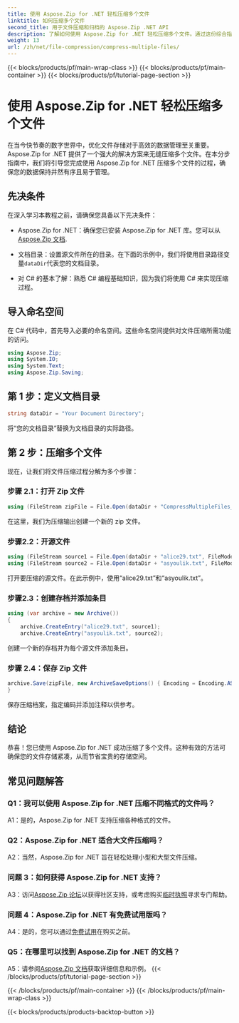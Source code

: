 ```yaml
---
title: 使用 Aspose.Zip for .NET 轻松压缩多个文件
linktitle: 如何压缩多个文件
second_title: 用于文件压缩和归档的 Aspose.Zip .NET API
description: 了解如何使用 Aspose.Zip for .NET 轻松压缩多个文件。通过这份综合指南优化存储并增强文件管理。
weight: 13
url: /zh/net/file-compression/compress-multiple-files/
---
```


{{< blocks/products/pf/main-wrap-class >}}
{{< blocks/products/pf/main-container >}}
{{< blocks/products/pf/tutorial-page-section >}}

# 使用 Aspose.Zip for .NET 轻松压缩多个文件

在当今快节奏的数字世界中，优化文件存储对于高效的数据管理至关重要。 Aspose.Zip for .NET 提供了一个强大的解决方案来无缝压缩多个文件。在本分步指南中，我们将引导您完成使用 Aspose.Zip for .NET 压缩多个文件的过程，确保您的数据保持井然有序且易于管理。

## 先决条件

在深入学习本教程之前，请确保您具备以下先决条件：

-  Aspose.Zip for .NET：确保您已安装 Aspose.Zip for .NET 库。您可以从[Aspose.Zip 文档](https://reference.aspose.com/zip/net/).

- 文档目录：设置源文件所在的目录。在下面的示例中，我们将使用目录路径变量`dataDir`代表您的文档目录。

- 对 C# 的基本了解：熟悉 C# 编程基础知识，因为我们将使用 C# 来实现压缩过程。

## 导入命名空间

在 C# 代码中，首先导入必要的命名空间。这些命名空间提供对文件压缩所需功能的访问。

```csharp
using Aspose.Zip;
using System.IO;
using System.Text;
using Aspose.Zip.Saving;
```

## 第 1 步：定义文档目录

```csharp
string dataDir = "Your Document Directory";
```

将“您的文档目录”替换为文档目录的实际路径。

## 第 2 步：压缩多个文件

现在，让我们将文件压缩过程分解为多个步骤：

### 步骤 2.1：打开 Zip 文件

```csharp
using (FileStream zipFile = File.Open(dataDir + "CompressMultipleFiles_out.zip", FileMode.Create))
```

在这里，我们为压缩输出创建一个新的 zip 文件。

### 步骤2.2：开源文件

```csharp
using (FileStream source1 = File.Open(dataDir + "alice29.txt", FileMode.Open, FileAccess.Read))
using (FileStream source2 = File.Open(dataDir + "asyoulik.txt", FileMode.Open, FileAccess.Read))
```

打开要压缩的源文件。在此示例中，使用“alice29.txt”和“asyoulik.txt”。

### 步骤2.3：创建存档并添加条目

```csharp
using (var archive = new Archive())
{
    archive.CreateEntry("alice29.txt", source1);
    archive.CreateEntry("asyoulik.txt", source2);
```

创建一个新的存档并为每个源文件添加条目。

### 步骤 2.4：保存 Zip 文件

```csharp
archive.Save(zipFile, new ArchiveSaveOptions() { Encoding = Encoding.ASCII, ArchiveComment = "There are two poems from Canterbury corpus" });
}
```

保存压缩档案，指定编码并添加注释以供参考。

## 结论

恭喜！您已使用 Aspose.Zip for .NET 成功压缩了多个文件。这种有效的方法可确保您的文件存储紧凑，从而节省宝贵的存储空间。

## 常见问题解答

### Q1：我可以使用 Aspose.Zip for .NET 压缩不同格式的文件吗？

A1：是的，Aspose.Zip for .NET 支持压缩各种格式的文件。

### Q2：Aspose.Zip for .NET 适合大文件压缩吗？

A2：当然，Aspose.Zip for .NET 旨在轻松处理小型和大型文件压缩。

### 问题 3：如何获得 Aspose.Zip for .NET 支持？

 A3：访问[Aspose.Zip 论坛](https://forum.aspose.com/c/zip/37)以获得社区支持，或考虑购买[临时执照](https://purchase.aspose.com/temporary-license/)寻求专门帮助。

### 问题 4：Aspose.Zip for .NET 有免费试用版吗？

 A4：是的，您可以通过[免费试用](https://releases.aspose.com/zip/net)在购买之前。

### Q5：在哪里可以找到 Aspose.Zip for .NET 的文档？

 A5：请参阅[Aspose.Zip 文档](https://reference.aspose.com/zip/net/)获取详细信息和示例。
{{< /blocks/products/pf/tutorial-page-section >}}

{{< /blocks/products/pf/main-container >}}
{{< /blocks/products/pf/main-wrap-class >}}

{{< blocks/products/products-backtop-button >}}
